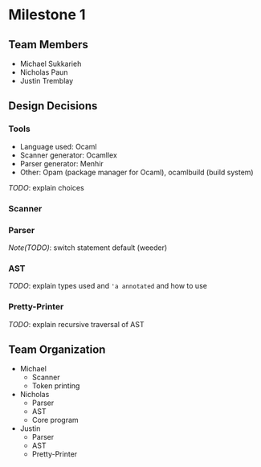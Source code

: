 # Milestone 1

## Team Members

* Michael Sukkarieh
* Nicholas Paun
* Justin Tremblay

## Design Decisions

### Tools

* Language used: Ocaml
* Scanner generator: Ocamllex
* Parser generator: Menhir
* Other: Opam (package manager for Ocaml), ocamlbuild (build system)

*TODO*: explain choices

### Scanner

### Parser

*Note(TODO)*: switch statement default (weeder)

### AST

*TODO*: explain types used and `'a annotated` and how to use

### Pretty-Printer

*TODO*: explain recursive traversal of AST

## Team Organization

* Michael
    * Scanner
    * Token printing
* Nicholas
    * Parser
    * AST
    * Core program
* Justin
    * Parser
    * AST
    * Pretty-Printer
